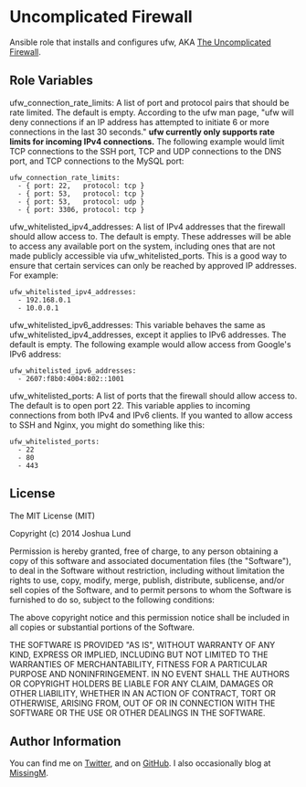 Uncomplicated Firewall
========

Ansible role that installs and configures ufw, AKA [The Uncomplicated Firewall](https://launchpad.net/ufw).

Role Variables
--------------

ufw_connection_rate_limits: A list of port and protocol pairs that should be rate limited. The default is empty. According to the ufw man page, "ufw will deny connections if an IP address has attempted to initiate 6 or more connections in the last 30 seconds." **ufw currently only supports rate limits for incoming IPv4 connections.** The following example would limit TCP connections to the SSH port, TCP and UDP connections to the DNS port, and TCP connections to the MySQL port:

    ufw_connection_rate_limits:
      - { port: 22,   protocol: tcp }
      - { port: 53,   protocol: tcp }
      - { port: 53,   protocol: udp }
      - { port: 3306, protocol: tcp }

ufw_whitelisted_ipv4_addresses: A list of IPv4 addresses that the firewall should allow access to. The default is empty. These addresses will be able to access any available port on the system, including ones that are not made publicly accessible via ufw_whitelisted_ports. This is a good way to ensure that certain services can only be reached by approved IP addresses. For example:

    ufw_whitelisted_ipv4_addresses:
      - 192.168.0.1
      - 10.0.0.1

ufw_whitelisted_ipv6_addresses: This variable behaves the same as ufw_whitelisted_ipv4_addresses, except it applies to IPv6 addresses. The default is empty. The following example would allow access from Google's IPv6 address:

    ufw_whitelisted_ipv6_addresses:
      - 2607:f8b0:4004:802::1001

ufw_whitelisted_ports: A list of ports that the firewall should allow access to. The default is to open port 22. This variable applies to incoming connections from both IPv4 and IPv6 clients. If you wanted to allow access to SSH and Nginx, you might do something like this:

    ufw_whitelisted_ports:
      - 22
      - 80
      - 443

License
-------

The MIT License (MIT)

Copyright (c) 2014 Joshua Lund

Permission is hereby granted, free of charge, to any person obtaining a copy of this software and associated documentation files (the "Software"), to deal in the Software without restriction, including without limitation the rights to use, copy, modify, merge, publish, distribute, sublicense, and/or sell copies of the Software, and to permit persons to whom the Software is furnished to do so, subject to the following conditions:

The above copyright notice and this permission notice shall be included in all copies or substantial portions of the Software.

THE SOFTWARE IS PROVIDED "AS IS", WITHOUT WARRANTY OF ANY KIND, EXPRESS OR IMPLIED, INCLUDING BUT NOT LIMITED TO THE WARRANTIES OF MERCHANTABILITY, FITNESS FOR A PARTICULAR PURPOSE AND NONINFRINGEMENT. IN NO EVENT SHALL THE AUTHORS OR COPYRIGHT HOLDERS BE LIABLE FOR ANY CLAIM, DAMAGES OR OTHER LIABILITY, WHETHER IN AN ACTION OF CONTRACT, TORT OR OTHERWISE, ARISING FROM, OUT OF OR IN CONNECTION WITH THE SOFTWARE OR THE USE OR OTHER DEALINGS IN THE SOFTWARE.

Author Information
------------------

You can find me on [Twitter](https://twitter.com/joshualund), and on [GitHub](https://github.com/jlund/). I also occasionally blog at [MissingM](http://missingm.co).
